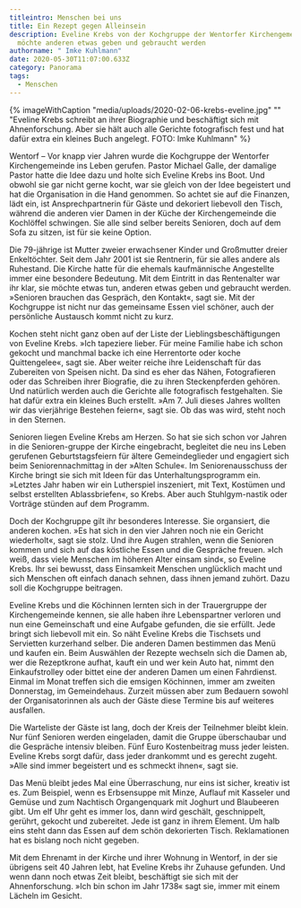 ```yaml
---
titleintro: Menschen bei uns
title: Ein Rezept gegen Alleinsein
description: Eveline Krebs von der Kochgruppe der Wentorfer Kirchengemeinde
  möchte anderen etwas geben und gebraucht werden
authorname: " Imke Kuhlmann"
date: 2020-05-30T11:07:00.633Z
category: Panorama
tags:
  - Menschen
---
```

{% imageWithCaption "media/uploads/2020-02-06-krebs-eveline.jpg" "" "Eveline Krebs schreibt an ihrer Biographie und beschäftigt sich mit Ahnenforschung. Aber sie hält auch alle Gerichte fotografisch fest und hat dafür extra ein kleines Buch angelegt. FOTO: Imke Kuhlmann" %}


Wentorf – Vor knapp vier Jahren wurde die Kochgruppe der Wentorfer Kirchengemeinde ins Leben gerufen. Pastor Michael Galle, der damalige Pastor hatte die Idee dazu und holte sich Eveline Krebs ins Boot. Und obwohl sie gar nicht gerne kocht, war sie gleich von der Idee begeistert und hat die Organisation in die Hand genommen. So achtet sie auf die Finanzen, lädt ein, ist Ansprechpartnerin für Gäste und dekoriert liebevoll den Tisch, während die anderen vier Damen in der Küche der Kirchengemeinde die Kochlöffel schwingen. Sie alle sind selber bereits Senioren, doch auf dem Sofa zu sitzen, ist für sie keine Option. 

Die 79-jährige ist Mutter zweier erwachsener Kinder und Großmutter dreier Enkeltöchter. Seit dem Jahr 2001 ist sie Rentnerin, für sie alles andere als Ruhestand. Die Kirche hatte für die ehemals kaufmännische Angestellte immer eine besondere Bedeutung. Mit dem Eintritt in das Rentenalter war ihr klar, sie möchte etwas tun, anderen etwas geben und gebraucht werden. »Senioren brauchen das Gespräch, den Kontakt«, sagt sie. Mit der Kochgruppe ist nicht nur das gemeinsame Essen viel schöner, auch der persönliche Austausch kommt nicht zu kurz. 

Kochen steht nicht ganz oben auf der Liste der Lieblingsbeschäftigungen von Eveline Krebs. »Ich tapeziere lieber. Für meine Familie habe ich schon gekocht und manchmal backe ich eine Herrentorte oder koche Quittengelee«, sagt sie. Aber weiter reiche ihre Leidenschaft für das Zubereiten von Speisen nicht. Da sind es eher das Nähen, Fotografieren oder das Schreiben ihrer Biografie, die zu ihren Steckenpferden gehören. Und natürlich werden auch die Gerichte alle fotografisch festgehalten. Sie hat dafür extra ein kleines Buch erstellt. »Am 7. Juli dieses Jahres wollten wir das vierjährige Bestehen feiern«, sagt sie. Ob das was wird, steht noch in den Sternen. 


Senioren liegen Eveline Krebs am Herzen. So hat sie sich schon vor Jahren in die Senioren-gruppe der Kirche eingebracht, begleitet die neu ins Leben gerufenen Geburtstagsfeiern für ältere Gemeindeglieder und engagiert sich beim Seniorennachmittag in der »Alten Schule«. Im Seniorenausschuss der Kirche bringt sie sich mit Ideen für das Unterhaltungsprogramm ein. »Letztes Jahr haben wir ein Lutherspiel inszeniert, mit Text, Kostümen und selbst erstellten Ablassbriefen«, so Krebs. Aber auch Stuhlgym-nastik oder Vorträge stünden auf dem Programm.


Doch der Kochgruppe gilt ihr besonderes Interesse. Sie organsiert, die anderen kochen. »Es hat sich in den vier Jahren noch nie ein Gericht wiederholt«, sagt sie stolz. Und ihre Augen strahlen, wenn die Senioren kommen und sich auf das köstliche Essen und die Gespräche freuen. »Ich weiß, dass viele Menschen im höheren Alter einsam sind«, so Eveline Krebs. Ihr sei bewusst, dass Einsamkeit Menschen unglücklich macht und sich Menschen oft einfach danach sehnen, dass ihnen jemand zuhört. Dazu soll die Kochgruppe beitragen.


Eveline Krebs und die Köchinnen lernten sich in der Trauergruppe der Kirchengemeinde kennen, sie alle haben ihre Lebenspartner verloren und nun eine Gemeinschaft und eine Aufgabe gefunden, die sie erfüllt. Jede bringt sich liebevoll mit ein. So näht Eveline Krebs die Tischsets und Servietten kurzerhand selber. Die anderen Damen bestimmen das Menü und kaufen ein. Beim Auswählen der Rezepte wechseln sich die Damen ab, wer die Rezeptkrone aufhat, kauft ein und wer kein Auto hat, nimmt den Einkaufstrolley oder bittet eine der anderen Damen um einen Fahrdienst. Einmal im Monat treffen sich die emsigen Köchinnen, immer am zweiten Donnerstag, im Gemeindehaus. Zurzeit müssen aber zum Bedauern sowohl der Organisatorinnen als auch der Gäste diese Termine bis auf weiteres ausfallen. 

Die Warteliste der Gäste ist lang, doch der Kreis der Teilnehmer bleibt klein. Nur fünf Senioren werden eingeladen, damit die Gruppe überschaubar und die Gespräche intensiv bleiben. Fünf Euro Kostenbeitrag muss jeder leisten. Eveline Krebs sorgt dafür, dass jeder drankommt und es gerecht zugeht. »Alle sind immer begeistert und es schmeckt ihnen«, sagt sie. 


Das Menü bleibt jedes Mal eine Überraschung, nur eins ist sicher, kreativ ist es. Zum Beispiel, wenn es Erbsensuppe mit Minze, Auflauf mit Kasseler und Gemüse und zum Nachtisch Organgenquark mit Joghurt und Blaubeeren gibt. Um elf Uhr geht es immer los, dann wird geschält, geschnippelt, gerührt, gekocht und zubereitet. Jede ist ganz in ihrem Element. Um halb eins steht dann das Essen auf dem schön dekorierten Tisch. Reklamationen hat es bislang noch nicht gegeben. 


Mit dem Ehrenamt in der Kirche und ihrer Wohnung in Wentorf, in der sie übrigens seit 40 Jahren lebt, hat Eveline Krebs ihr Zuhause gefunden. Und wenn dann noch etwas Zeit bleibt, beschäftigt sie sich mit der Ahnenforschung. »Ich bin schon im Jahr 1738« sagt sie, immer mit einem Lächeln im Gesicht. 